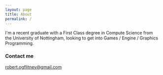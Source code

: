 ```yaml
---
layout: page
title: About
permalink: /
---
```


I'm a recent graduate with a First Class degree in Compute Science from the University of Nottingham,
looking to get into Games / Engine / Graphics Programming.

### Contact me

[robert.ogflitney@gmail.com](mailto:robert.ogflitney@gmail.com)